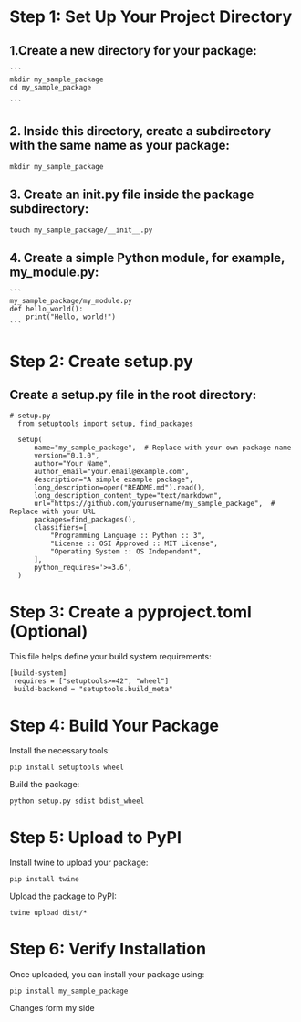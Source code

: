# Step 1: Set Up Your Project Directory
  ## 1.Create a new directory for your package:
    ```
    mkdir my_sample_package
    cd my_sample_package

    ```
  ## 2. Inside this directory, create a subdirectory with the same name as your package:
   ```
   mkdir my_sample_package
   ```
  ## 3. Create an __init__.py file inside the package subdirectory:
   ```
   touch my_sample_package/__init__.py
   ```

  ## 4. Create a simple Python module, for example, my_module.py:
    ```
    my_sample_package/my_module.py
    def hello_world():
        print("Hello, world!")
    ```

# Step 2: Create setup.py
  ## Create a setup.py file in the root directory:
  ```
  # setup.py
    from setuptools import setup, find_packages

    setup(
        name="my_sample_package",  # Replace with your own package name
        version="0.1.0",
        author="Your Name",
        author_email="your.email@example.com",
        description="A simple example package",
        long_description=open("README.md").read(),
        long_description_content_type="text/markdown",
        url="https://github.com/yourusername/my_sample_package",  # Replace with your URL
        packages=find_packages(),
        classifiers=[
            "Programming Language :: Python :: 3",
            "License :: OSI Approved :: MIT License",
            "Operating System :: OS Independent",
        ],
        python_requires='>=3.6',
    )

   ```

# Step 3: Create a pyproject.toml (Optional)
   This file helps define your build system requirements:
   ```
   [build-system]
    requires = ["setuptools>=42", "wheel"]
    build-backend = "setuptools.build_meta"
   ```

# Step 4: Build Your Package
   Install the necessary tools:

   ```
   pip install setuptools wheel
   ```
   Build the package:
   ```
   python setup.py sdist bdist_wheel
   ```
# Step 5: Upload to PyPI
   Install twine to upload your package:
   ```
   pip install twine
   ```
   Upload the package to PyPI:
   ```
   twine upload dist/*
   ```

# Step 6: Verify Installation
   
   Once uploaded, you can install your package using:
   ```
   pip install my_sample_package
   ```
   


Changes form my side

